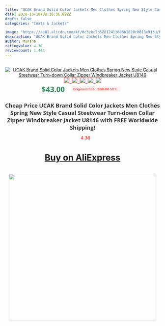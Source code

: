 ```yaml
---
title: "UCAK Brand Solid Color Jackets Men Clothes Spring New Style Casual Steetwear Turn-down Collar Zipper Windbreaker Jacket U8146"
date: 2020-10-19T08:10:36.892Z
draft: false
categories: "Coats & Jackets"

image: "https://ae01.alicdn.com/kf/Hc3ebc2b52012411086b1820c0013e913u/UCAK-Brand-Solid-Color-Jackets-Men-Clothes-Spring-New-Style-Casual-Steetwear-Turn-down-Collar-Zipper.jpg"
description: "UCAK Brand Solid Color Jackets Men Clothes Spring New Style Casual Steetwear Turn-down Collar Zipper Windbreaker Jacket U8146"
author: Marsha
ratingvalue: 4.36
reviewcount: 1.444
---
```

<br>
<div style="text-align: center;">
<a href="https://s.click.aliexpress.com/e/_9RukGz" target="_blank" rel="nofollow noopener noreferrer"><img alt="UCAK Brand Solid Color Jackets Men Clothes Spring New Style Casual Steetwear Turn-down Collar Zipper Windbreaker Jacket U8146" class="magnifier-image" src="https://ae01.alicdn.com/kf/Hc3ebc2b52012411086b1820c0013e913u/UCAK-Brand-Solid-Color-Jackets-Men-Clothes-Spring-New-Style-Casual-Steetwear-Turn-down-Collar-Zipper.jpg_640x640.jpg">
<br>
<img style="border:1px solid salmon" src="https://ae01.alicdn.com/kf/Hc3ebc2b52012411086b1820c0013e913u/UCAK-Brand-Solid-Color-Jackets-Men-Clothes-Spring-New-Style-Casual-Steetwear-Turn-down-Collar-Zipper.jpg_120x120.jpg">&nbsp;&nbsp;<img style="border:1px solid salmon" src="https://ae01.alicdn.com/kf/H110f1195a5864881b995daf4824d7b91J/UCAK-Brand-Solid-Color-Jackets-Men-Clothes-Spring-New-Style-Casual-Steetwear-Turn-down-Collar-Zipper.jpg_120x120.jpg">&nbsp;&nbsp;<img style="border:1px solid salmon" src="https://ae01.alicdn.com/kf/Hbe407ca8e61146c7880c57ee2c1f9420v/UCAK-Brand-Solid-Color-Jackets-Men-Clothes-Spring-New-Style-Casual-Steetwear-Turn-down-Collar-Zipper.jpg_120x120.jpg">&nbsp;&nbsp;<img style="border:1px solid salmon" src="https://ae01.alicdn.com/kf/H299ffb135f714d47bec43852a1390968F/UCAK-Brand-Solid-Color-Jackets-Men-Clothes-Spring-New-Style-Casual-Steetwear-Turn-down-Collar-Zipper.jpg_120x120.jpg">&nbsp;&nbsp;<img style="border:1px solid salmon" src="https://ae01.alicdn.com/kf/Hbc1fe1827821458da3362e24277f07e9R/UCAK-Brand-Solid-Color-Jackets-Men-Clothes-Spring-New-Style-Casual-Steetwear-Turn-down-Collar-Zipper.jpg_120x120.jpg"></a></div><br0>
<div style="text-align: center;"><span style="background-color: white; border: 0px; box-sizing: border-box; color: seagreen; display: inline-block; font-family: &quot;open sans&quot; , &quot;arial&quot; , &quot;helvetica&quot; , sans-serif , &quot;heiti&quot;; font-size: 24px; font-stretch: inherit; font-weight: 700; line-height: inherit; margin: 0px 10px 0px 0px; padding: 0px; vertical-align: middle;">$43.00 </span>
<span style="background: rgb(255 , 241 , 241); border-radius: 3px; border: 0px; box-sizing: border-box; color: #ff4747; display: inline-block; font-family: inherit; font-size: 12px; font-stretch: inherit; font-style: inherit; font-variant: inherit; font-weight: 600; line-height: inherit; margin: 0px; padding: 2px 5px; transform: scale(0.9); vertical-align: middle;">Original Price : <b style="text-decoration: line-through;">$86.00 </b> 50%&nbsp;&nbsp;</span></div>
<h1 style="color: #333333; display: inline-block; font-family: &quot;open sans&quot; , &quot;arial&quot; , &quot;helvetica&quot; , sans-serif , &quot;heiti&quot;; font-size: 18px; font-stretch: inherit; font-weight: 700; text-align: center;">Cheap Price UCAK Brand Solid Color Jackets Men Clothes Spring New Style Casual Steetwear Turn-down Collar Zipper Windbreaker Jacket U8146 with FREE Worldwide Shipping!</h1>
<div style="color: #ff4747; text-align: center;">
<img src="https://4.bp.blogspot.com/-M0ZcTcb-5uY/XleCXlxnR4I/AAAAAAAAAEc/OrjgMkXV1oMQFaCRZj5HQwOCBcu3w1FegCPcBGAYYCw/s1600/star.png" style="height: 15px;">&nbsp;<b>4.36</b></div>
<div class="button_cont" align="center"><a class="buynow_a" href="https://s.click.aliexpress.com/e/_9RukGz" target="_blank" rel="nofollow noopener noreferrer"><H1>Buy on AliExpress</H1></a></div><br>
<div class="separator" style="clear: both; text-align: center;">
<img src="https://lh3.googleusercontent.com/-pTy5HemUv9M/XlePHvY0dAI/AAAAAAAAAE4/0nX5iRUoIWY8eMW9Dpxeirr157OZliDIgCLcBGAsYHQ/s1600/badge.gif" width="480">
</div>
